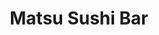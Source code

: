 ---
layout: place
title: "Matsu Sushi Bar"
permalink: /texas/houston/matsu-sushi-bar.html
stateAbbr: TX
stateName: Texas
cityName: Houston
place_id: ChIJf2hhU3PcQIYRjcfkQSGWb3g
photos:
  - name: >-
      places/ChIJf2hhU3PcQIYRjcfkQSGWb3g/photos/AeeoHcKRKOWRjw4H9B7a3_bD9aAFG3oNlHKYZjtOR-2mYvR0rL-1GrTnh2KE9zSS-UB8oF1tywXHmZlMFxn4ZvCpuOkyL2GWkTJZJA1MbBzN0mGS5KGb9RcpR0NPWu23pjzaHuTfPA3KtThDKYJoQ0PTy5Atm8aWG0uF-4ZpdOpkovyhAwh8BTXjVau-rgiBUbAKnZudvXqvg96HFjZdz0dr8qlc8q34BhiXwIfKec_VD-97tRs7_GNrB1BCwuav_fBfNQd2bpJNGNnWYX4PO5EVZeSLrkTwcvyH0GaaGQDZS6RH0PGaXtwG1n9i9k4IVb1_HTYbuYLdx8-uvdPbk312KVlOd2ylWiFBP3zxYSejGKFwBP5dSM-AaaH5Cx00J7UzD4ycEnS4URAlvdLk_YnAHtAIY7-uF1On5Z70DGPBQ_M
    widthPx: 2252
    heightPx: 4000
    authorAttributions:
      - displayName: Juliana Chan
        uri: https://maps.google.com/maps/contrib/113926215664675223455
        photoUri: >-
          https://lh3.googleusercontent.com/a/ACg8ocKimmOcQTRHT8jyGT0qCVF69xP-P6ZRIt1NuUJhcPyzNQjhzw=s100-p-k-no-mo
    flagContentUri: >-
      https://www.google.com/local/imagery/report/?cb_client=maps_api_places.places_api&image_key=!1e10!2sCIHM0ogKEICAgICFm8aXKg&hl=en-US
    googleMapsUri: >-
      https://www.google.com/maps/place//data=!3m4!1e2!3m2!1sCIHM0ogKEICAgICFm8aXKg!2e10!4m2!3m1!1s0x8640dc735361687f:0x786f962141e4c78d
  - name: >-
      places/ChIJf2hhU3PcQIYRjcfkQSGWb3g/photos/AeeoHcKWPiYuC-jKwXT4zelNRHyqLrm18wPmfBFhsyWrsCZEnFlg-9pizUXuArl9StR_eJlYsgtSF9LjTI0MSWULCriVepK8QtXj1xHEzK3eDvqq7J1XMl4PkQqpZhltIk81fOc2boltxf51BAi6wD4TKzclVvQ2m8PrV6MD6kNn4Rj2zPPhOZ6Cy_onS0YKqySYDTHxBN0DlIIQLe5nyy07XTOBGeRTOObZwdqDzn26YIBLZSTL_Yvl6MJlvu5z_z8JM4AnijM21lndL0LlB97M1wZoQKk4FdoiUNGm5G2AIpaGww
    widthPx: 4192
    heightPx: 2359
    authorAttributions:
      - displayName: Matsu Sushi Bar
        uri: https://maps.google.com/maps/contrib/104002547110993333097
        photoUri: >-
          https://lh3.googleusercontent.com/a-/ALV-UjW1mdpsYQjgJVZIHBff4QVGd_7JaTKgYFOU4KCW2BIrbM1xPE0=s100-p-k-no-mo
    flagContentUri: >-
      https://www.google.com/local/imagery/report/?cb_client=maps_api_places.places_api&image_key=!1e10!2sAF1QipM5UvRZki9nToxFPOc33CshYR9COob-TJZnlW9r&hl=en-US
    googleMapsUri: >-
      https://www.google.com/maps/place//data=!3m4!1e2!3m2!1sAF1QipM5UvRZki9nToxFPOc33CshYR9COob-TJZnlW9r!2e10!4m2!3m1!1s0x8640dc735361687f:0x786f962141e4c78d
  - name: >-
      places/ChIJf2hhU3PcQIYRjcfkQSGWb3g/photos/AeeoHcIqsI_T3ONBZxqvz9lAOvG5Mzn-guMcQj1jZP8c5QhKhJRSyYNpZc6OT93cRm-geRwNs6RCjchFmQjVeFB8zugpzTw89an4q65P7OSdkTTIVH67kVoiqz8ScEGgk6RUleanwqRltrnCvcYpcQZkrFKgrMa3LMZAZsMlLNSV5zm9duXdxLBZdeSVaCkd9rgjvBoS5ltFAcXzsVb107XtC6vRGvMa8BWpsm32s_NcNLu-BLoPDvilXzYMpidnply-xI2gcb7xf7enGLZ13EbGAmkocVZZXhXCUd6nVL0gO1R9SzJpSMlsBMiKTFT8XkXQyDa-hbp3yepTh3D7mSSeJ4B2wlZWQG68rIbANgej5-x-BI6G01bEEQ59upMauwqJ6_Zt9NPHUF_Dr738sYu1A_Q2BQyH9o4ZGfr4adYQ6zNqTMv2
    widthPx: 4000
    heightPx: 3000
    authorAttributions:
      - displayName: Ryan Moore
        uri: https://maps.google.com/maps/contrib/103024058101622903510
        photoUri: >-
          https://lh3.googleusercontent.com/a-/ALV-UjXqZB8InR1VLbuBrhUpqElPp1CDyJx2aYzauz-0YlynjZQVzMzX=s100-p-k-no-mo
    flagContentUri: >-
      https://www.google.com/local/imagery/report/?cb_client=maps_api_places.places_api&image_key=!1e10!2sCIHM0ogKEICAgMDI9LfgzgE&hl=en-US
    googleMapsUri: >-
      https://www.google.com/maps/place//data=!3m4!1e2!3m2!1sCIHM0ogKEICAgMDI9LfgzgE!2e10!4m2!3m1!1s0x8640dc735361687f:0x786f962141e4c78d
  - name: >-
      places/ChIJf2hhU3PcQIYRjcfkQSGWb3g/photos/AeeoHcLw4MfEvucRCpgJOtPCIMi_Z8vJ5c9zMaBo9llLXOdBEwFSNForFMjN3Vn25kPloiCzmnkWVIQa1kD1EAp8dlfPYCUGEHqXcWGF_9qFNsT6W59nOptcvXdhpb5si2YZaUJ5NEPswc3RR1BApARfXuqSXZihaa01NiRz4Yo5p-WHr1I9spucehmLtlKjaByjmuZPGpdUJNPWBmqytcEMe2IcUkW1qy3wA9ADBgJnh6RuWwB3ETU0pov_ljBrC7cQHpVFKyeR_q8jfXdW9UpZKuOmTh3wEYFoVJt3X8sPBF4XLjIgnLO-KLqdgeHwW7rmQkCyJtrb6SvbPuZuHDd5fv0K-j1m6-b537XkUKA0SeHT3v2TuN7bI9gNQq-3FIJ9ntmvBGgwAE9RLHtX6b_5CsuRHSCRVHae5TAjGlsxXDd0U4aOHYZVEt00izpkffPG
    widthPx: 4080
    heightPx: 3072
    authorAttributions:
      - displayName: Quentin Sarafinchan
        uri: https://maps.google.com/maps/contrib/114059327079774894228
        photoUri: >-
          https://lh3.googleusercontent.com/a-/ALV-UjVvCEBJ9ATr4cW__pjQNHzigyhMUmSIESybXvBdZNl2aouSYgYdlg=s100-p-k-no-mo
    flagContentUri: >-
      https://www.google.com/local/imagery/report/?cb_client=maps_api_places.places_api&image_key=!1e10!2sCIABIhADyddmqRKB_mevaWsABytN&hl=en-US
    googleMapsUri: >-
      https://www.google.com/maps/place//data=!3m4!1e2!3m2!1sCIABIhADyddmqRKB_mevaWsABytN!2e10!4m2!3m1!1s0x8640dc735361687f:0x786f962141e4c78d
  - name: >-
      places/ChIJf2hhU3PcQIYRjcfkQSGWb3g/photos/AeeoHcK9fzu02atECSGsb5ap82jjxVHtXBsGZxUrs1JWl17er3sFcY2kPmYPo_3ZB28GK0w6FOL-yG-s09cZpy_zUTQt_wKmAxyQzsM6kIxRD8lkk0EUW9HjXN1yiD60NfBGIuirUIR5Ckj6mbydf_jrpWIGUtVCdWLM5r7UOere4r3vN_dHQA6e_xiJfJ7tNBhpdea29VnJcx_2Jbc86wGS_NUoyJGCLU9qe4mbzeh4MDkiy9qizRa5vYtAeyTXFxJ0Lk-VA7TJn3lBwXnRwvkj7KJIKdsXLZOJrjFw77ofJdJmuzn1hoPXtEQc3pUlZ-aNjNNSbRvE_HMyrdrJ2l2Hfs0G_9zRkUA_7fPNi0STHiiANJ8mlUE3GgWMqNUO-uacxW1gwNNGUd6E6XGyMDorO-zcUKterQe3MoxmelrJ9t3K6F_J
    widthPx: 4000
    heightPx: 3000
    authorAttributions:
      - displayName: Katelyn Pennington
        uri: https://maps.google.com/maps/contrib/112470244816576289599
        photoUri: >-
          https://lh3.googleusercontent.com/a-/ALV-UjXUsWjOOiAG-5neg9xdbVDKPD-or9Zqd_E_6CqIrWlqtU5R2sp_qA=s100-p-k-no-mo
    flagContentUri: >-
      https://www.google.com/local/imagery/report/?cb_client=maps_api_places.places_api&image_key=!1e10!2sCIHM0ogKEICAgMDw4vyAwAE&hl=en-US
    googleMapsUri: >-
      https://www.google.com/maps/place//data=!3m4!1e2!3m2!1sCIHM0ogKEICAgMDw4vyAwAE!2e10!4m2!3m1!1s0x8640dc735361687f:0x786f962141e4c78d
  - name: >-
      places/ChIJf2hhU3PcQIYRjcfkQSGWb3g/photos/AeeoHcLSoyToTxAiYI2vVpOC3s_i2Y-Hzn21tktLXNaNVoI98qEwsRtNgT69j7kA1Cc1vKZ71LV4KSbFQaF1JHYukzYXcZk1TflYP3w5aU7W0-_GMJZ8Yw5OALXThZ880R-K7RtP0GOEr_eZNDed5GsvsFj5LWnqwWlmCIKCVPe4vo8sxLbZgoGh4q6z7TtcAl3-EGx5n6adJv_BQfwW5Y4KyYt0VipVRcUEubxyrfZi9C40Lrf05dITbJx4yyj31jwYcPdYyuG3Zj67ROsun2HgHv0QrKacXK8-uwdYaDnEG5pPd3RLtY28sGz0VLlZzT-E0zeFLiocGKDt7oUN7_vIkpQP3IeNXIYS6gj-fbR8pZhEz0dgkjn19knnQdE6WHQEhYdtGaeUCzAgXffcrlpPrIfiuxddcXrnTR5ZBa8TW8GjSQ
    widthPx: 3024
    heightPx: 4032
    authorAttributions:
      - displayName: Fernando Lopez
        uri: https://maps.google.com/maps/contrib/105539905942414307176
        photoUri: >-
          https://lh3.googleusercontent.com/a/ACg8ocK12UuhrKIYRsWrc8iazxbB2Lp_oR6WKBvAKYe5qbpQQl0iWw=s100-p-k-no-mo
    flagContentUri: >-
      https://www.google.com/local/imagery/report/?cb_client=maps_api_places.places_api&image_key=!1e10!2sCIHM0ogKEICAgMCQoPWgWQ&hl=en-US
    googleMapsUri: >-
      https://www.google.com/maps/place//data=!3m4!1e2!3m2!1sCIHM0ogKEICAgMCQoPWgWQ!2e10!4m2!3m1!1s0x8640dc735361687f:0x786f962141e4c78d
  - name: >-
      places/ChIJf2hhU3PcQIYRjcfkQSGWb3g/photos/AeeoHcI0tIm4-h8YmFynCzyL4a-LsEdUb-68CJ--ITFudwaNZchbabnPR8oMtQsNqoSwuYyj5bIOBYYRxACBqCkIQR7KAi5AzRUWhebLq7RHTWRiTmPQQBFElAXjQnCxf2mkH04h4Jk24n_sTgjKXoq0WIH44nLggQpxBhwQBBaMMbKK53C9i9qZeotDIBEPZIMSCH_MuniBO7rk3LiFLdWMDg4wzzqhaB9MXca1YEx_36zgoxHi3e_6sf5Yv2gNjHsLtzNHDWFbYufu-xvPvP6O2BjwzlKf5tboTxaqzAF3M6a20KrFD353tfhF47YOmzQ6q73PG3sHpx2rY6XvC_ptGuUrkafm-wIJaXHRB0_q4t7jRCbea7UNWQ6HwHPRcW2FHV8cHSLcE2k0R00oovuRUGzyY_b6WlEA5jrT_nnxNkINTQ
    widthPx: 3024
    heightPx: 4032
    authorAttributions:
      - displayName: Camila Rivera
        uri: https://maps.google.com/maps/contrib/105196161044500850365
        photoUri: >-
          https://lh3.googleusercontent.com/a/ACg8ocKi4wkCITTpNPnrXLR76NHJLY5JetGhojgSfesn8Kc6XnoKew=s100-p-k-no-mo
    flagContentUri: >-
      https://www.google.com/local/imagery/report/?cb_client=maps_api_places.places_api&image_key=!1e10!2sCIHM0ogKEICAgICfjt3ATg&hl=en-US
    googleMapsUri: >-
      https://www.google.com/maps/place//data=!3m4!1e2!3m2!1sCIHM0ogKEICAgICfjt3ATg!2e10!4m2!3m1!1s0x8640dc735361687f:0x786f962141e4c78d
  - name: >-
      places/ChIJf2hhU3PcQIYRjcfkQSGWb3g/photos/AeeoHcKAGMEc9lYPBx7YYlHuHGpiKIQsVm9G1RqBjFCTmZ-loMm7G42mv3Fk6QbYP0QgCSw5ziN4Gpd4JO3XL2PtG4bG1sG1E48klh-HN-qxEzQO_cNO7H5NERL_GYGgXT4SYrYQDJvIh9YnmRChg8ge---6IMsAF5hSY5LyLiEgLHTHLG3uLikR3Id9i4Qi8q_N1ubLpt9ABw_Pp07hd3qvpyeCcGCb3fQ5lIPPnJKJRwhcQRuYeTujEvGsAoYh6TprtP27IuBOshNWhNiRuXStSXY6MF4hAmTpHZ3WU2R1GNx3H1FIk8tA_U5-5X9NHLLloACWYnFvhd-x77DksowPdoXcxm5-PcU70DVQEo9OJQaVG4va7b5h9h1NXpjvX3PGpZUT44dsljBrGbiT1fDa_VJpE6UQnknZ4HfkDNovr6SBwJM
    widthPx: 4032
    heightPx: 3024
    authorAttributions:
      - displayName: Fernando Lopez
        uri: https://maps.google.com/maps/contrib/105539905942414307176
        photoUri: >-
          https://lh3.googleusercontent.com/a/ACg8ocK12UuhrKIYRsWrc8iazxbB2Lp_oR6WKBvAKYe5qbpQQl0iWw=s100-p-k-no-mo
    flagContentUri: >-
      https://www.google.com/local/imagery/report/?cb_client=maps_api_places.places_api&image_key=!1e10!2sCIHM0ogKEICAgMCQoPWg2QE&hl=en-US
    googleMapsUri: >-
      https://www.google.com/maps/place//data=!3m4!1e2!3m2!1sCIHM0ogKEICAgMCQoPWg2QE!2e10!4m2!3m1!1s0x8640dc735361687f:0x786f962141e4c78d
  - name: >-
      places/ChIJf2hhU3PcQIYRjcfkQSGWb3g/photos/AeeoHcJk17UDan6EYvPhbZ_bDygwpRXwRIA_Tae94mSa4Mzgvftxo9kdVByaRK89UK08_NtZwq7YSCbWHFaH50piQszKhweuzSemKeHmhYThCNMRdvJC3ZZQw27qCdOdyPkxwqEPNj5LQp86kTio-BIG4KPUmj2Wclg8hHIdjl_CiwoZJ3Fm6mHJHt1k0teKCU1vGFflBK0xG6LDPJoou-3e8DomfcGZUJFDsv9qioIEyJiXU-924VdzkYen1jr3UqjAXpTt-6OirM35t711aVqZWj5P9sNfsHp0eOUTYa9tl82qPE4-AWyhYvJxwwJGuTBj_mhczlN8VT_jbiVUT6f58cRmGVuf_1zwK0WDFRfIaO2Cx-2_ZpXD3t7zIlJMzMQJq9oaZuG4PDCb3-RD_pwy3QCWJ0HNb7r1yWB0kxYI0PzKSAc
    widthPx: 3024
    heightPx: 4032
    authorAttributions:
      - displayName: Tram Ngu
        uri: https://maps.google.com/maps/contrib/109524605735569376950
        photoUri: >-
          https://lh3.googleusercontent.com/a-/ALV-UjX-Z1aOKxyIrnOo6QnxbdxnINJLdWjoOL3zaimP0-g4KhdiicSk=s100-p-k-no-mo
    flagContentUri: >-
      https://www.google.com/local/imagery/report/?cb_client=maps_api_places.places_api&image_key=!1e10!2sCIHM0ogKEICAgIC3wL3Y8AE&hl=en-US
    googleMapsUri: >-
      https://www.google.com/maps/place//data=!3m4!1e2!3m2!1sCIHM0ogKEICAgIC3wL3Y8AE!2e10!4m2!3m1!1s0x8640dc735361687f:0x786f962141e4c78d
  - name: >-
      places/ChIJf2hhU3PcQIYRjcfkQSGWb3g/photos/AeeoHcJj2Ewigi5X2dA0PycwLNwjmTqCik2xnm1kxp6XJz5ShvAdpuAW4q-wB6EffAnx2LGz6hluhPzLkLB7EPeSpIeSUYC0tOtiwc3Jbc2hnGeRkHbdt5G0UNcHpQLFo2ulBe-EJD2trFVuXx6H1VYnbG2vpVNQUDWDbzttz2m2kVEdt6PqmyF_GaQ4D3aNmFsat1JeMjhwYlJ4J-kM-ny7S-q8HqmGl9YuJG9SkClMofyjRyLGFApsigAWqCac5GK7e748ezdGYDMOe9L8v6Zuf-nbjwMBq3A1nu8fP8BzQBo0KAPeINNfMjL3Pa7LgWu5cK3_OcsjLJSf54HjwG062ab4TYVZ4Lw-RHXCKQ2PxJXG6CbL9zCVK06OLbU5yDXmVDFFlbRRN7pmY1a1JeRZjH1vtcAFlq3yDqI2WgUt5v3l2w4z
    widthPx: 3711
    heightPx: 2783
    authorAttributions:
      - displayName: Jakup Abedin
        uri: https://maps.google.com/maps/contrib/104870096631501440914
        photoUri: >-
          https://lh3.googleusercontent.com/a-/ALV-UjUZ0vNZPobfjpH02tefzlOvJWRtNBzN0HdCMh8cRByYwVv5kmmn=s100-p-k-no-mo
    flagContentUri: >-
      https://www.google.com/local/imagery/report/?cb_client=maps_api_places.places_api&image_key=!1e10!2sCIHM0ogKEICAgICp_NrZyQE&hl=en-US
    googleMapsUri: >-
      https://www.google.com/maps/place//data=!3m4!1e2!3m2!1sCIHM0ogKEICAgICp_NrZyQE!2e10!4m2!3m1!1s0x8640dc735361687f:0x786f962141e4c78d
address: '1531 Eldridge Pkwy #185, Houston, TX 77077, USA'
street: '1531 Eldridge Pkwy #185'
city: Houston
state: TX
zip: '77077'
country: USA
neighborhood: Energy Corridor
latitude: '29.756086'
longitude: '-95.624427'
accessibility_options:
  wheelchairAccessibleParking: true
  wheelchairAccessibleEntrance: true
  wheelchairAccessibleRestroom: true
  wheelchairAccessibleSeating: true
business_status: OPERATIONAL
name: Matsu Sushi Bar
google_maps_links:
  directionsUri: >-
    https://www.google.com/maps/dir//''/data=!4m7!4m6!1m1!4e2!1m2!1m1!1s0x8640dc735361687f:0x786f962141e4c78d!3e0
  placeUri: https://maps.google.com/?cid=8678320076549834637
  writeAReviewUri: >-
    https://www.google.com/maps/place//data=!4m3!3m2!1s0x8640dc735361687f:0x786f962141e4c78d!12e1
  reviewsUri: >-
    https://www.google.com/maps/place//data=!4m4!3m3!1s0x8640dc735361687f:0x786f962141e4c78d!9m1!1b1
  photosUri: >-
    https://www.google.com/maps/place//data=!4m3!3m2!1s0x8640dc735361687f:0x786f962141e4c78d!10e5
primary_type: Sushi Restaurant
opening_hours:
  regular: null
  current: null
secondary_opening_hours:
  regular:
    weekdayDescriptions: null
    type: null
  current:
    weekdayDescriptions: null
    type: null
phone: (281) 531-0900
price_level: PRICE_LEVEL_MODERATE
price_range: $10 &ndash; $20
rating: '4.7'
rating_count: 743
website: http://www.matsuhouston.com/
description: null
reviews: null
parking_options: null
payment_options: null
allow_dogs: null
curbside_pickup: null
delivery: null
dine_in: null
good_for_children: null
good_for_groups: null
good_for_sports: null
live_music: null
menu_for_children: null
outdoor_seating: null
reservable: null
restroom: null
serves_beer: null
serves_breakfast: null
serves_brunch: null
serves_cocktails: null
serves_coffee: null
serves_dinner: null
serves_dessert: null
serves_lunch: null
serves_vegetarian_food: null
serves_wine: null
takeout: null

---